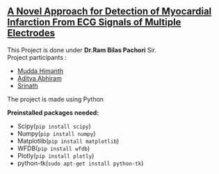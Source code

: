 ## [A Novel Approach for Detection of Myocardial Infarction From ECG Signals of Multiple Electrodes](https://www.researchgate.net/publication/330619974_A_Novel_Approach_for_Detection_of_Myocardial_Infarction_from_ECG_Signals_of_Multiple_Electrodes)

This Project is done under **Dr.Ram Bilas Pachori** Sir.  
 Project participants : <br />
- [Mudda Himanth](https://github.com/himanth8065) <br />
- [Aditya Abhiram](https://github.com/Aa20475) <br />
- [Srinath](https://github.com/srinath1999) <br />

The project is made using Python

<b>Preinstalled packages needed:</b>
<ul>
<li>Scipy(<code>pip install scipy</code>)<br></li>
<li>Numpy(<code>pip install numpy</code>)<br></li>
<li>Matplotlib(<code>pip install matplotlib</code>)<br></li>
<li>WFDB(<code>pip install wfdb</code>)<br></li>
<li>Plotly(<code>pip install plotly</code>)<br></li>
 <li>python-tk(<code>sudo apt-get install python-tk</code>)</li>
</ul>
